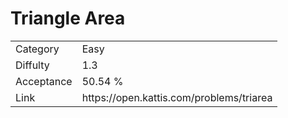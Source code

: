 # Triangle Area

<table>
    <tr>
        <td>Category</td>
        <td>Easy</td>
    </tr>
    <tr>
        <td>Diffulty</td>
        <td>1.3</td>
    </tr>
    <tr>
        <td>Acceptance</td>
        <td>50.54 %</td>
    </tr>
    <tr>
        <td>Link</td>
        <td>https://open.kattis.com/problems/triarea</td>
    </tr>
</table>